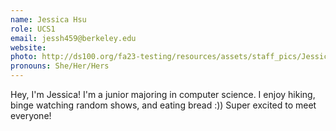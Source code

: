 ```yaml
---
name: Jessica Hsu
role: UCS1
email: jessh459@berkeley.edu
website: 
photo: http://ds100.org/fa23-testing/resources/assets/staff_pics/Jessica_Hsu.png
pronouns: She/Her/Hers
---
```

Hey, I'm Jessica! I'm a junior majoring in computer science. I enjoy hiking, binge watching random shows, and eating bread :)) Super excited to meet everyone!
